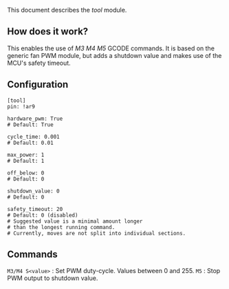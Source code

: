 This document describes the _tool_ module.


## How does it work?
This enables the use of _M3 M4 M5_ GCODE commands.
It is based on the generic fan PWM module, but adds a shutdown value
and makes use of the MCU's safety timeout.

## Configuration
    [tool]
    pin: !ar9

    hardware_pwm: True
    # Default: True

    cycle_time: 0.001
    # Default: 0.01

    max_power: 1
    # Default: 1

    off_below: 0
    # Default: 0

    shutdown_value: 0
    # Default: 0

    safety_timeout: 20
    # Default: 0 (disabled)
    # Suggested value is a minimal amount longer
    # than the longest running command.
    # Currently, moves are not split into individual sections.

## Commands

`M3/M4 S<value>` : Set PWM duty-cycle. Values between 0 and 255.
`M5` : Stop PWM output to shutdown value.
